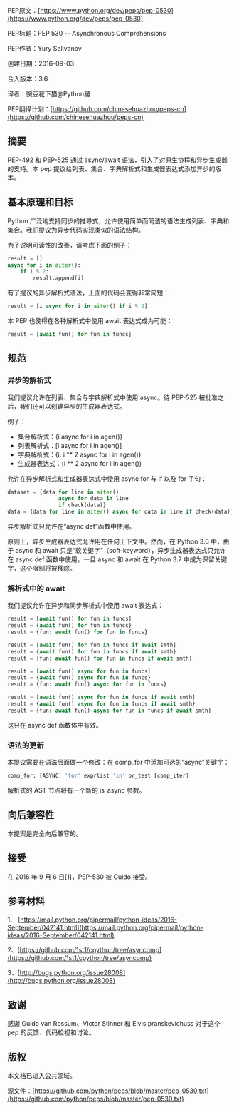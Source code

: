 PEP原文：[https://www.python.org/dev/peps/pep-0530](https://www.python.org/dev/peps/pep-0530)

PEP标题：PEP 530 -- Asynchronous Comprehensions

PEP作者：Yury Selivanov

创建日期：2016-09-03

合入版本：3.6

译者：豌豆花下猫@Python猫

PEP翻译计划：[https://github.com/chinesehuazhou/peps-cn](https://github.com/chinesehuazhou/peps-cn)

## 摘要

PEP-492 和 PEP-525 通过 async/await 语法，引入了对原生协程和异步生成器的支持。本 pep 提议给列表、集合、字典解析式和生成器表达式添加异步的版本。

## 基本原理和目标

Python 广泛地支持同步的推导式，允许使用简单而简洁的语法生成列表、字典和集合。我们提议为异步代码实现类似的语法结构。

为了说明可读性的改善，请考虑下面的例子：

```python
result = []
async for i in aiter():
    if i % 2:
        result.append(i)
```

有了提议的异步解析式语法，上面的代码会变得非常简短：

```python
result = [i async for i in aiter() if i % 2]
```

本 PEP 也使得在各种解析式中使用 await 表达式成为可能：

```python
result = [await fun() for fun in funcs]
```

## 规范

### 异步的解析式

我们提议允许在列表、集合与字典解析式中使用 async。待 PEP-525 被批准之后，我们还可以创建异步的生成器表达式。

例子：

* 集合解析式：{i async for i in agen()}
* 列表解析式：[i async for i in agen()]
* 字典解析式：{i: i ** 2 async for i in agen()}
* 生成器表达式：(i ** 2 async for i in agen())

允许在异步解析式和生成器表达式中使用 async for 与 if 以及 for 子句：

```python
dataset = {data for line in aiter()
                async for data in line
                if check(data)}
data = {data for line in aiter() async for data in line if check(data)}
```

异步解析式只允许在“async def”函数中使用。

原则上，异步生成器表达式允许用在任何上下文中。然而，在 Python 3.6 中，由于 async 和 await 只是“软关键字”（soft-keyword），异步生成器表达式只允许在 async def 函数中使用。一旦 async 和 await 在 Python 3.7 中成为保留关键字，这个限制将被移除。

### 解析式中的 await

我们提议允许在异步和同步解析式中使用 await 表达式：

```python
result = [await fun() for fun in funcs]
result = {await fun() for fun in funcs}
result = {fun: await fun() for fun in funcs}

result = [await fun() for fun in funcs if await smth]
result = {await fun() for fun in funcs if await smth}
result = {fun: await fun() for fun in funcs if await smth}

result = [await fun() async for fun in funcs]
result = {await fun() async for fun in funcs}
result = {fun: await fun() async for fun in funcs}

result = [await fun() async for fun in funcs if await smth]
result = {await fun() async for fun in funcs if await smth}
result = {fun: await fun() async for fun in funcs if await smth}
```

这只在 async def 函数体中有效。

### 语法的更新

本提议需要在语法层面做一个修改：在 comp_for 中添加可选的“async”关键字：

```python
comp_for: [ASYNC] 'for' exprlist 'in' or_test [comp_iter]
```

解析式的 AST 节点将有一个新的 is_async 参数。

## 向后兼容性

本提案是完全向后兼容的。

## 接受

在 2016 年 9 月 6 日[1]，PEP-530 被 Guido 接受。

## 参考材料

1、 [https://mail.python.org/pipermail/python-ideas/2016-September/042141.html](https://mail.python.org/pipermail/python-ideas/2016-September/042141.html)

2、[https://github.com/1st1/cpython/tree/asyncomp](https://github.com/1st1/cpython/tree/asyncomp)

3、[http://bugs.python.org/issue28008](http://bugs.python.org/issue28008)

## 致谢

感谢 Guido van Rossum、Victor Stinner 和 Elvis pranskevichuss 对于这个 pep 的反馈、代码检视和讨论。

## 版权

本文档已进入公共领域。

源文件：[https://github.com/python/peps/blob/master/pep-0530.txt](https://github.com/python/peps/blob/master/pep-0530.txt)
